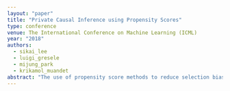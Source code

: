 ```yaml
---
layout: "paper"
title: "Private Causal Inference using Propensity Scores"
type: conference
venue: The International Conference on Machine Learning (ICML)
year: "2018"
authors:
  - sikai_lee
  - luigi_gresele
  - mijung_park
  - krikamol_muandet
abstract: "The use of propensity score methods to reduce selection bias when determining causal effects is common practice for observational studies. Although such studies in econometrics, social science, and medicine often rely on sensitive data, there has been no prior work on privatising the propensity scores used to ascertain causal effects from observed data. In this paper, we demonstrate how to privatise the propensity score and quantify how the added noise for privatisation affects the propensity score as well as subsequent causal inference. We test our methods on both simulated and real-world datasets. The results are consistent with our theoretical findings that the privatisation preserves the validity of subsequent causal analysis with high probability. More importantly, our results empirically demonstrate that the proposed solutions are practical for moderately-sized datasets."
---
```


